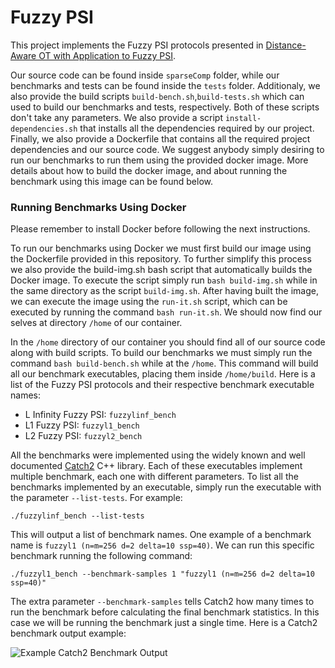 # Fuzzy PSI

This project implements the Fuzzy PSI protocols presented in [Distance-Aware OT with Application to Fuzzy PSI](https://eprint.iacr.org/2025/996).

Our source code can be found inside ```sparseComp``` folder, while our benchmarks and tests can be found inside the ```tests``` folder. Additionaly, we also provide the build scripts ```build-bench.sh```,```build-tests.sh``` which can used to build our benchmarks and tests, respectively. Both of these scripts don't take any parameters. We also provide a script ```install-dependencies.sh``` that installs all the dependencies required by our project. Finally, we also provide a Dockerfile that contains all the required project dependencies and our source code. We suggest anybody simply desiring to run our benchmarks to run them using the provided docker image. More details about how to build the docker image, and about running the benchmark using this image can be found below.

### Running Benchmarks Using Docker

Please remember to install Docker before following the next instructions.

To run our benchmarks using Docker we must first build our image using the Dockerfile provided in this repository. To further simplify this process we also provide the build-img.sh bash script that automatically builds the Docker image. To execute the script simply run ``bash build-img.sh`` while in the same directory as the script ```build-img.sh```. After having built the image, we can execute the image using the ```run-it.sh``` script, which can be executed by running the command ```bash run-it.sh```. We should now find our selves at directory ```/home``` of our container. 

In the ```/home``` directory of our container you should find all of our source code along with build scripts. To build our benchmarks we must simply run the command ```bash build-bench.sh``` while at the ```/home```. This command will build all our benchmark executables, placing them inside ```/home/build```. Here is a list of the Fuzzy PSI protocols and their respective benchmark executable names:

- L Infinity Fuzzy PSI: ```fuzzylinf_bench```
- L1 Fuzzy PSI: ```fuzzyl1_bench```
- L2 Fuzzy PSI: ```fuzzyl2_bench```

All the benchmarks were implemented using the widely known and well documented [Catch2](https://github.com/catchorg/Catch2) C++ library. Each of these executables implement multiple benchmark, each one with different parameters. To list all the benchmarks implemented by an executable, simply run the executable with the parameter ```--list-tests```. For example:

```./fuzzylinf_bench --list-tests```

This will output a list of benchmark names. One example of a benchmark name is ```fuzzyl1 (n=m=256 d=2 delta=10 ssp=40)```. We can run this specific benchmark running the following command:

```./fuzzyl1_bench --benchmark-samples 1 "fuzzyl1 (n=m=256 d=2 delta=10 ssp=40)"```

The extra parameter ```--benchmark-samples``` tells Catch2 how many times to run the benchmark before calculating the final benchmark statistics. In this case we will be running the benchmark just a single time. Here is a Catch2 benchmark output example:

![Example Catch2 Benchmark Output](https://raw.githubusercontent.com/lpiske/sparse-comp/refs/heads/main/catch2-bench-out.png)

